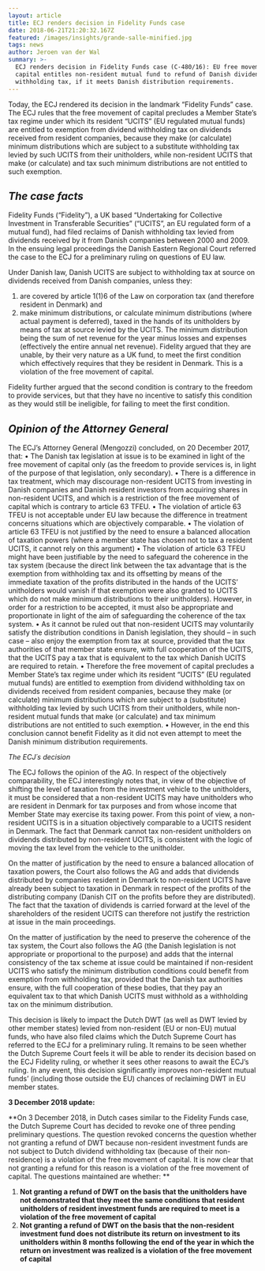 ```yaml
---
layout: article
title: ECJ renders decision in Fidelity Funds case
date: 2018-06-21T21:20:32.167Z
featured: /images/insights/grande-salle-minified.jpg
tags: news
author: Jeroen van der Wal
summary: >-
  ECJ renders decision in Fidelity Funds case (C-480/16): EU free movement of
  capital entitles non-resident mutual fund to refund of Danish dividend
  withholding tax, if it meets Danish distribution requirements.
---
```

Today, the ECJ rendered its decision in the landmark “Fidelity Funds” case. The ECJ rules that the free movement of capital precludes a Member State’s tax regime under which its resident “UCITS” (EU regulated mutual funds) are entitled to exemption from dividend withholding tax on dividends received from resident companies, because they make (or calculate) minimum distributions which are subject to a substitute withholding tax levied by such UCITS from their unitholders, while non-resident UCITS that make (or calculate) and tax such minimum distributions are not entitled to such exemption.

## _The case facts_

Fidelity Funds (“Fidelity”), a UK based “Undertaking for Collective Investment in Transferable Securities” (“UCITS”, an EU regulated form of a mutual fund), had filed reclaims of Danish withholding tax levied from dividends received by it from Danish companies between 2000 and 2009. In the ensuing legal proceedings the Danish Eastern Regional Court referred the case to the ECJ for a preliminary ruling on questions of EU law.

Under Danish law, Danish UCITS are subject to withholding tax at source on dividends received from Danish companies, unless they: 

1. are covered by article 1(1)6 of the Law on corporation tax (and therefore resident in Denmark) and
2. make minimum distributions, or calculate minimum distributions (where actual payment is deferred), taxed in the hands of its unitholders by means of tax at source levied by the UCITS. The minimum distribution being the sum of net revenue for the year minus losses and expenses (effectively the entire annual net revenue).
   Fidelity argued that they are unable, by their very nature as a UK fund, to meet the first condition which effectively requires that they be resident in Denmark. This is a violation of the free movement of capital. 

Fidelity further argued that the second condition is contrary to the freedom to provide services, but that they have no incentive to satisfy this condition as they would still be ineligible, for failing to meet the first condition.

## _Opinion of the Attorney General_

The ECJ’s Attorney General (Mengozzi) concluded, on 20 December 2017, that:
•	The Danish tax legislation at issue is to be examined in light of the free movement of capital only (as the freedom to provide services is, in light of the purpose of that legislation, only secondary).
•	There is a difference in tax treatment, which may discourage non-resident UCITS from investing in Danish companies and Danish resident investors from acquiring shares in non-resident UCITS, and which is a restriction of the free movement of capital which is contrary to article 63 TFEU.
•	The violation of article 63 TFEU is not acceptable under EU law because the difference in treatment concerns situations which are objectively comparable.
•	The violation of article 63 TFEU is not justified by the need to ensure a balanced allocation of taxation powers (where a member state has chosen not to tax a resident UCITS, it cannot rely on this argument)
•	The violation of article 63 TFEU might have been justifiable by the need to safeguard the coherence in the tax system (because the direct link between the tax advantage that is the exemption from withholding tax and its offsetting by means of the immediate taxation of the profits distributed in the hands of the UCITS’ unitholders would vanish if that exemption were also granted to UCITS which do not make minimum distributions to their unitholders). However, in order for a restriction to be accepted, it must also be appropriate and proportionate in light of the aim of safeguarding the coherence of the tax system.
•	As it cannot be ruled out that non-resident UCITS may voluntarily satisfy the distribution conditions in Danish legislation, they should – in such case – also enjoy the exemption from tax at source, provided that the tax authorities of that member state ensure, with full cooperation of the UCITS, that the UCITS pay a tax that is equivalent to the tax which Danish UCITS are required to retain.
•	Therefore the free movement of capital precludes a Member State’s tax regime under which its resident “UCITS” (EU regulated mutual funds) are entitled to exemption from dividend withholding tax on dividends received from resident companies, because they make (or calculate) minimum distributions which are subject to a (substitute) withholding tax levied by such UCITS from their unitholders, while non-resident mutual funds that make (or calculate) and tax minimum distributions are not entitled to such exemption.
•	However, in the end this conclusion cannot benefit Fidelity as it did not even attempt to meet the Danish minimum distribution requirements.

_The ECJ´s decision_

The ECJ follows the opinion of the AG. In respect of the objectively comparability, the ECJ interestingly notes that, in view of the objective of shifting the level of taxation from the investment vehicle to the unitholders, it must be considered that a non-resident UCITS may have unitholders who are resident in Denmark for tax purposes and from whose income that Member State may exercise its taxing power. From this point of view, a non-resident UCITS is in a situation objectively comparable to a UCITS resident in Denmark. The fact that Denmark cannot tax non-resident unitholders on dividends distributed by non-resident UCITS, is consistent with the logic of moving the tax level from the vehicle to the unitholder.

On the matter of justification by the need to ensure a balanced allocation of taxation powers, the Court also follows the AG and adds that dividends distributed by companies resident in Denmark to non-resident UCITS have already been subject to taxation in Denmark in respect of the profits of the distributing company (Danish CIT on the profits before they are distributed). The fact that the taxation of dividends is carried forward at the level of the shareholders of the resident UCITS can therefore not justify the restriction at issue in the main proceedings.

On the matter of justification by the need to preserve the coherence of the tax system, the Court also follows the AG (the Danish legislation is not appropriate or proportional to the purpose) and adds that the internal consistency of the tax scheme at issue could be maintained if non-resident UCITS who satisfy the minimum distribution conditions could benefit from exemption from withholding tax, provided that the Danish tax authorities ensure, with the full cooperation of these bodies, that they pay an equivalent tax to that which Danish UCITS must withhold as a withholding tax on the minimum distribution.

This decision is likely to impact the Dutch DWT (as well as DWT levied by other member states) levied from non-resident (EU or non-EU) mutual funds, who have also filed claims which the Dutch Supreme Court has referred to the ECJ for a preliminary ruling. It remains to be seen whether the Dutch Supreme Court feels it will be able to render its decision based on the ECJ Fidelity ruling, or whether it sees other reasons to await the ECJ’s ruling. In any event, this decision significantly improves non-resident mutual funds’ (including those outside the EU) chances of reclaiming DWT in EU member states.

**3 December 2018 update:**

**On 3 December 2018, in Dutch cases similar to the Fidelity Funds case, the Dutch Supreme Court has decided to revoke one of three pending preliminary questions. The question revoked concerns the question whether not granting a refund of DWT because non-resident investment funds are not subject to Dutch dividend withholding tax (because of their non-residence) is a violation of the free movement of capital. It is now clear that not granting a refund for this reason is a violation of the free movement of capital. The questions maintained are whether: **

1. **Not granting a refund of DWT on the basis that the unitholders have not demonstrated that they meet the same conditions that resident unitholders of resident investment funds are required to meet is a violation of the free movement of capital**
2. **Not granting a refund of DWT on the basis that the non-resident investment fund does not distribute its return on investment to its unitholders within 8 months following the end of the year in which the return on investment was realized is a violation of the free movement of capital**
